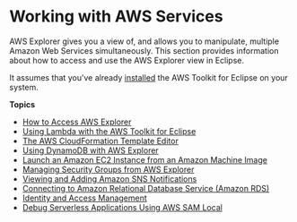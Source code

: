 # Working with AWS Services<a name="aws_explorer"></a>

AWS Explorer gives you a view of, and allows you to manipulate, multiple Amazon Web Services simultaneously\. This section provides information about how to access and use the AWS Explorer view in Eclipse\.

It assumes that you’ve already [installed](setup-install.md) the AWS Toolkit for Eclipse on your system\.

**Topics**
+ [How to Access AWS Explorer](open-aws-explorer.md)
+ [Using Lambda with the AWS Toolkit for Eclipse](lambda.md)
+ [The AWS CloudFormation Template Editor](tke-cfn-editor.md)
+ [Using DynamoDB with AWS Explorer](tke-dynamodb.md)
+ [Launch an Amazon EC2 Instance from an Amazon Machine Image](ami-launch.md)
+ [Managing Security Groups from AWS Explorer](tke-sg.md)
+ [Viewing and Adding Amazon SNS Notifications](how_to_view_sns_entries.md)
+ [Connecting to Amazon Relational Database Service \(Amazon RDS\)](tke_rds.md)
+ [Identity and Access Management](tke-iam.md)
+ [Debug Serverless Applications Using AWS SAM Local](tke-sam-local.md)